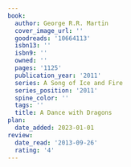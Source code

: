 ```yaml
---
book:
  author: George R.R. Martin
  cover_image_url: ''
  goodreads: '10664113'
  isbn13: ''
  isbn9: ''
  owned: ''
  pages: '1125'
  publication_year: '2011'
  series: A Song of Ice and Fire
  series_position: '2011'
  spine_color: ''
  tags: ''
  title: A Dance with Dragons
plan:
  date_added: 2023-01-01
review:
  date_read: '2013-09-26'
  rating: '4'
---
```

